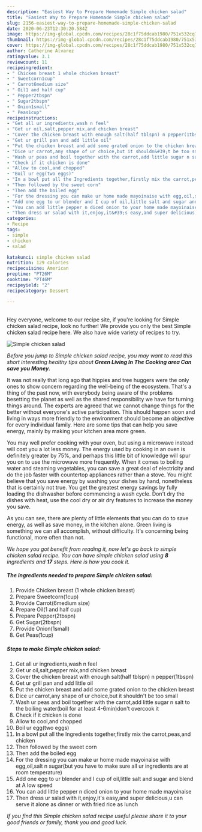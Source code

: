 ```yaml
---
description: "Easiest Way to Prepare Homemade Simple chicken salad"
title: "Easiest Way to Prepare Homemade Simple chicken salad"
slug: 2156-easiest-way-to-prepare-homemade-simple-chicken-salad
date: 2020-06-23T12:30:20.584Z
image: https://img-global.cpcdn.com/recipes/28c1f75ddcab1980/751x532cq70/simple-chicken-salad-recipe-main-photo.jpg
thumbnail: https://img-global.cpcdn.com/recipes/28c1f75ddcab1980/751x532cq70/simple-chicken-salad-recipe-main-photo.jpg
cover: https://img-global.cpcdn.com/recipes/28c1f75ddcab1980/751x532cq70/simple-chicken-salad-recipe-main-photo.jpg
author: Catherine Alvarez
ratingvalue: 3.1
reviewcount: 11
recipeingredient:
- " Chicken breast 1 whole chicken breast"
- " Sweetcorn1cup"
- " Carrot6medium size"
- " Oil1 and half cup"
- " Pepper2tbspn"
- " Sugar2tbspn"
- " Onion1small"
- " Peas1cup"
recipeinstructions:
- "Get all ur ingredients,wash n feel"
- "Get ur oil,salt,pepper mix,and chicken breast"
- "Cover the chicken breast with enough salt(half tblspn) n pepper(1tbspn)"
- "Get ur grill pan and add little oil"
- "Put the chicken breast and add some grated onion to the chicken breast"
- "Dice ur carrot,any shape of ur choice,but it shouldn&#39;t be too small"
- "Wash ur peas and boil together with the carrot,add little sugar n salt to the boiling water(boil for at least 4-6min)don&#39;t overcook it"
- "Check if it chicken is done"
- "Allow to cool,and chopped"
- "Boil ur egg(two eggs)"
- "In a bowl put all the Ingredients together,firstly mix the carrot,peas,and chicken"
- "Then followed by the sweet corn"
- "Then add the boiled egg"
- "For the dressing you can make ur home made mayoinaise with egg,oil,salt n sugar(but you have to make sure all ur ingredients are at room temperature)"
- "Add one egg to ur blender and I cup of oil,little salt and sugar and blend at A low speed"
- "You can add little pepper n diced onion to your home made mayoinaise"
- "Then dress ur salad with it,enjoy,it&#39;s easy,and super delicious,u can serve it alone as dinner or with fried rice as lunch"
categories:
- Recipe
tags:
- simple
- chicken
- salad

katakunci: simple chicken salad 
nutrition: 129 calories
recipecuisine: American
preptime: "PT26M"
cooktime: "PT46M"
recipeyield: "2"
recipecategory: Dessert

---
```

<br>
Hey everyone, welcome to our recipe site, if you're looking for Simple chicken salad recipe, look no further! We provide you only the best Simple chicken salad recipe here. We also have wide variety of recipes to try.
<br>


![Simple chicken salad](https://img-global.cpcdn.com/recipes/28c1f75ddcab1980/751x532cq70/simple-chicken-salad-recipe-main-photo.jpg)

<i>Before you jump to Simple chicken salad recipe, you may want to read this short interesting healthy tips about 
<strong>Green Living In The Cooking area Can save you Money</strong>.</i>
</br>

It was not really that long ago that hippies and tree huggers were the only ones to show concern regarding the well-being of the ecosystem. That's a thing of the past now, with everybody being aware of the problems besetting the planet as well as the shared responsibility we have for turning things around. The experts are agreed that we cannot change things for the better without everyone's active participation. This should happen soon and living in ways more friendly to the environment should become an objective for every individual family. Here are some tips that can help you save energy, mainly by making your kitchen area more green.

You may well prefer cooking with your oven, but using a microwave instead will cost you a lot less money. The energy used by cooking in an oven is definitely greater by 75%, and perhaps this little bit of knowledge will spur you on to use the microwave more frequently. When it comes to boiling water and steaming vegetables, you can save a great deal of electricity and do the job faster with countertop appliances rather than a stove. You might believe that you save energy by washing your dishes by hand, nonetheless that is certainly not true. You get the greatest energy savings by fully loading the dishwasher before commencing a wash cycle. Don't dry the dishes with heat, use the cool dry or air dry features to increase the money you save.

As you can see, there are plenty of little elements that you can do to save energy, as well as save money, in the kitchen alone. Green living is something we can all accomplish, without difficulty. It's concerning being functional, more often than not.


<i>We hope you got benefit from reading it, now let's go back to simple chicken salad recipe. You can have simple chicken salad using <strong>8</strong> ingredients and <strong>17</strong> steps. Here is how you cook it.
</i>

##### The ingredients needed to prepare Simple chicken salad:

1. Provide  Chicken breast (1 whole chicken breast)
1. Prepare  Sweetcorn(1cup)
1. Provide  Carrot(6medium size)
1. Prepare  Oil(1 and half cup)
1. Prepare  Pepper(2tbspn)
1. Get  Sugar(2tbspn)
1. Provide  Onion(1small)
1. Get  Peas(1cup)


##### Steps to make Simple chicken salad:

1. Get all ur ingredients,wash n feel
1. Get ur oil,salt,pepper mix,and chicken breast
1. Cover the chicken breast with enough salt(half tblspn) n pepper(1tbspn)
1. Get ur grill pan and add little oil
1. Put the chicken breast and add some grated onion to the chicken breast
1. Dice ur carrot,any shape of ur choice,but it shouldn&#39;t be too small
1. Wash ur peas and boil together with the carrot,add little sugar n salt to the boiling water(boil for at least 4-6min)don&#39;t overcook it
1. Check if it chicken is done
1. Allow to cool,and chopped
1. Boil ur egg(two eggs)
1. In a bowl put all the Ingredients together,firstly mix the carrot,peas,and chicken
1. Then followed by the sweet corn
1. Then add the boiled egg
1. For the dressing you can make ur home made mayoinaise with egg,oil,salt n sugar(but you have to make sure all ur ingredients are at room temperature)
1. Add one egg to ur blender and I cup of oil,little salt and sugar and blend at A low speed
1. You can add little pepper n diced onion to your home made mayoinaise
1. Then dress ur salad with it,enjoy,it&#39;s easy,and super delicious,u can serve it alone as dinner or with fried rice as lunch


<i>If you find this Simple chicken salad recipe useful please share it to your good friends or family, thank you and good luck.</i>
